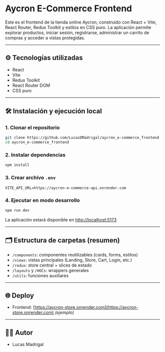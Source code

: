 
# Aycron E-Commerce Frontend

Este es el frontend de la tienda online Aycron, construido con React + Vite, React Router, Redux Toolkit y estilos en CSS puro. La aplicación permite explorar productos, iniciar sesión, registrarse, administrar un carrito de compras y acceder a vistas protegidas.

---

## ⚙️ Tecnologías utilizadas

- React
- Vite
- Redux Toolkit
- React Router DOM
- CSS puro

---

## 🛠️ Instalación y ejecución local

### 1. Clonar el repositorio

```bash
git clone https://github.com/LucasDMadrigal/aycron_e-commerce_frontend.git
cd aycron_e-commerce_frontend
```

### 2. Instalar dependencias

```bash
npm install
```

### 3. Crear archivo `.env`

```env
VITE_API_URL=https://aycron-e-commerce-api.onrender.com
```

### 4. Ejecutar en modo desarrollo

```bash
npm run dev
```

La aplicación estará disponible en [http://localhost:5173](http://localhost:5173)

---

## 🗂️ Estructura de carpetas (resumen)

- `/components`: componentes reutilizables (cards, forms, estilos)
- `/views`: vistas principales (Landing, Store, Cart, Login, etc.)
- `/redux`: store central + slices de estado
- `/layouts` y `/HOCs`: wrappers generales
- `/utils`: funciones auxiliares

---

## 🌐 Deploy

- Frontend: [https://aycron-store.onrender.com](https://aycron-store.onrender.com) *(ejemplo)*

---

## 👨‍💻 Autor

- Lucas Madrigal
